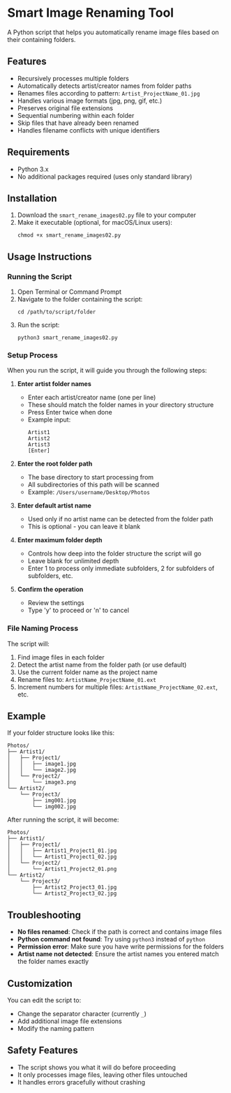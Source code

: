 # Smart Image Renaming Tool

A Python script that helps you automatically rename image files based on their containing folders.

## Features

- Recursively processes multiple folders
- Automatically detects artist/creator names from folder paths
- Renames files according to pattern: `Artist_ProjectName_01.jpg`
- Handles various image formats (jpg, png, gif, etc.)
- Preserves original file extensions
- Sequential numbering within each folder
- Skip files that have already been renamed
- Handles filename conflicts with unique identifiers

## Requirements

- Python 3.x
- No additional packages required (uses only standard library)

## Installation

1. Download the `smart_rename_images02.py` file to your computer
2. Make it executable (optional, for macOS/Linux users):
   ```
   chmod +x smart_rename_images02.py
   ```

## Usage Instructions

### Running the Script

1. Open Terminal or Command Prompt
2. Navigate to the folder containing the script:
   ```
   cd /path/to/script/folder
   ```
3. Run the script:
   ```
   python3 smart_rename_images02.py
   ```

### Setup Process

When you run the script, it will guide you through the following steps:

1. **Enter artist folder names**
   - Enter each artist/creator name (one per line)
   - These should match the folder names in your directory structure
   - Press Enter twice when done
   - Example input:
     ```
     Artist1
     Artist2
     Artist3
     [Enter]
     ```

2. **Enter the root folder path**
   - The base directory to start processing from
   - All subdirectories of this path will be scanned
   - Example: `/Users/username/Desktop/Photos`

3. **Enter default artist name**
   - Used only if no artist name can be detected from the folder path
   - This is optional - you can leave it blank

4. **Enter maximum folder depth**
   - Controls how deep into the folder structure the script will go
   - Leave blank for unlimited depth
   - Enter 1 to process only immediate subfolders, 2 for subfolders of subfolders, etc.

5. **Confirm the operation**
   - Review the settings
   - Type 'y' to proceed or 'n' to cancel

### File Naming Process

The script will:
1. Find image files in each folder
2. Detect the artist name from the folder path (or use default)
3. Use the current folder name as the project name
4. Rename files to: `ArtistName_ProjectName_01.ext`
5. Increment numbers for multiple files: `ArtistName_ProjectName_02.ext`, etc.

## Example

If your folder structure looks like this:
```
Photos/
├── Artist1/
│   ├── Project1/
│   │   ├── image1.jpg
│   │   └── image2.jpg
│   └── Project2/
│       └── image3.png
└── Artist2/
    └── Project3/
        ├── img001.jpg
        └── img002.jpg
```

After running the script, it will become:
```
Photos/
├── Artist1/
│   ├── Project1/
│   │   ├── Artist1_Project1_01.jpg
│   │   └── Artist1_Project1_02.jpg
│   └── Project2/
│       └── Artist1_Project2_01.png
└── Artist2/
    └── Project3/
        ├── Artist2_Project3_01.jpg
        └── Artist2_Project3_02.jpg
```

## Troubleshooting

- **No files renamed**: Check if the path is correct and contains image files
- **Python command not found**: Try using `python3` instead of `python`
- **Permission error**: Make sure you have write permissions for the folders
- **Artist name not detected**: Ensure the artist names you entered match the folder names exactly

## Customization

You can edit the script to:
- Change the separator character (currently `_`)
- Add additional image file extensions
- Modify the naming pattern

## Safety Features

- The script shows you what it will do before proceeding
- It only processes image files, leaving other files untouched
- It handles errors gracefully without crashing